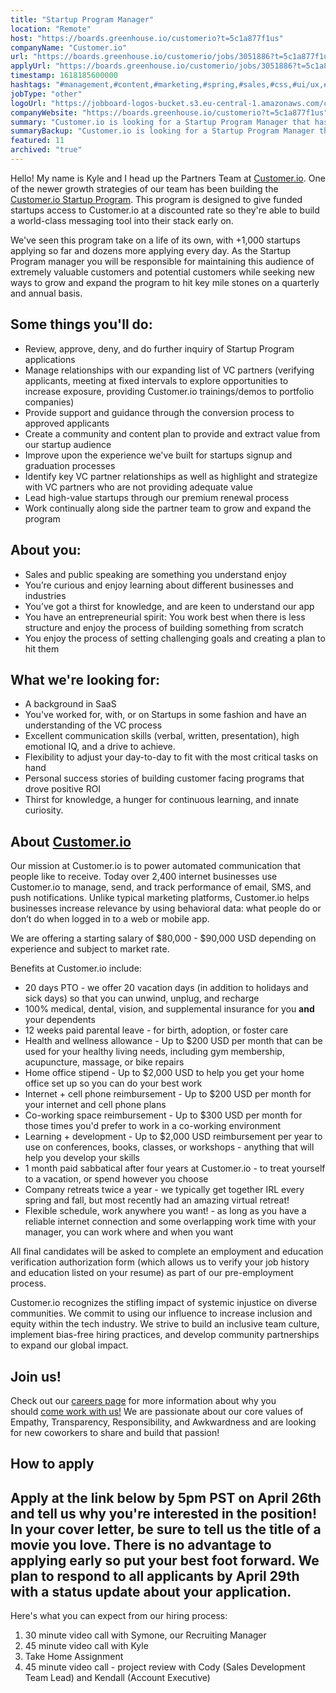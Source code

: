 ```yaml
---
title: "Startup Program Manager"
location: "Remote"
host: "https://boards.greenhouse.io/customerio?t=5c1a877f1us"
companyName: "Customer.io"
url: "https://boards.greenhouse.io/customerio/jobs/3051886?t=5c1a877f1us"
applyUrl: "https://boards.greenhouse.io/customerio/jobs/3051886?t=5c1a877f1us#app"
timestamp: 1618185600000
hashtags: "#management,#content,#marketing,#spring,#sales,#css,#ui/ux,#office"
jobType: "other"
logoUrl: "https://jobboard-logos-bucket.s3.eu-central-1.amazonaws.com/customer-io"
companyWebsite: "https://boards.greenhouse.io/customerio?t=5c1a877f1us"
summary: "Customer.io is looking for a Startup Program Manager that has experience in: #management, #content, #marketing."
summaryBackup: "Customer.io is looking for a Startup Program Manager that has experience in: #management, #content, #marketing."
featured: 11
archived: "true"
---
```


Hello! My name is Kyle and I head up the Partners Team at [Customer.io](http://customer.io). One of the newer growth strategies of our team has been building the [Customer.io Startup Program](https://customer.io/startup-program/). This program is designed to give funded startups access to Customer.io at a discounted rate so they're able to build a world-class messaging tool into their stack early on.

We've seen this program take on a life of its own, with +1,000 startups applying so far and dozens more applying every day. As the Startup Program manager you will be responsible for maintaining this audience of extremely valuable customers and potential customers while seeking new ways to grow and expand the program to hit key mile stones on a quarterly and annual basis.

## Some things you'll do:

*   Review, approve, deny, and do further inquiry of Startup Program applications
*   Manage relationships with our expanding list of VC partners (verifying applicants, meeting at fixed intervals to explore opportunities to increase exposure, providing Customer.io trainings/demos to portfolio companies)
*   Provide support and guidance through the conversion process to approved applicants
*   Create a community and content plan to provide and extract value from our startup audience
*   Improve upon the experience we've built for startups signup and graduation processes
*   Identify key VC partner relationships as well as highlight and strategize with VC partners who are not providing adequate value
*   Lead high-value startups through our premium renewal process
*   Work continually along side the partner team to grow and expand the program

## About you:

*   Sales and public speaking are something you understand enjoy
*   You’re curious and enjoy learning about different businesses and industries
*   You’ve got a thirst for knowledge, and are keen to understand our app
*   You have an entrepreneurial spirit: You work best when there is less structure and enjoy the process of building something from scratch
*   You enjoy the process of setting challenging goals and creating a plan to hit them

## What we're looking for:

*   A background in SaaS
*   You've worked for, with, or on Startups in some fashion and have an understanding of the VC process
*   Excellent communication skills (verbal, written, presentation), high emotional IQ, and a drive to achieve.
*   Flexibility to adjust your day-to-day to fit with the most critical tasks on hand
*   Personal success stories of building customer facing programs that drove positive ROI
*   Thirst for knowledge, a hunger for continuous learning, and innate curiosity.

## About [Customer.io](http://Customer.io)

Our mission at Customer.io is to power automated communication that people like to receive. Today over 2,400 internet businesses use Customer.io to manage, send, and track performance of email, SMS, and push notifications. Unlike typical marketing platforms, Customer.io helps businesses increase relevance by using behavioral data: what people do or don’t do when logged in to a web or mobile app.

We are offering a starting salary of $80,000 - $90,000 USD depending on experience and subject to market rate.

Benefits at Customer.io include:

*   20 days PTO - we offer 20 vacation days (in addition to holidays and sick days) so that you can unwind, unplug, and recharge
*   100% medical, dental, vision, and supplemental insurance for you **and** your dependents
*   12 weeks paid parental leave - for birth, adoption, or foster care
*   Health and wellness allowance - Up to $200 USD per month that can be used for your healthy living needs, including gym membership, acupuncture, massage, or bike repairs
*   Home office stipend - Up to $2,000 USD to help you get your home office set up so you can do your best work
*   Internet + cell phone reimbursement - Up to $200 USD per month for your internet and cell phone plans
*   Co-working space reimbursement - Up to $300 USD per month for those times you'd prefer to work in a co-working environment
*   Learning + development - Up to $2,000 USD reimbursement per year to use on conferences, books, classes, or workshops - anything that will help you develop your skills
*   1 month paid sabbatical after four years at Customer.io - to treat yourself to a vacation, or spend however you choose
*   Company retreats twice a year - we typically get together IRL every spring and fall, but most recently had an amazing virtual retreat!
*   Flexible schedule, work anywhere you want! - as long as you have a reliable internet connection and some overlapping work time with your manager, you can work where and when you want

All final candidates will be asked to complete an employment and education verification authorization form (which allows us to verify your job history and education listed on your resume) as part of our pre-employment process.

Customer.io recognizes the stifling impact of systemic injustice on diverse communities. We commit to using our influence to increase inclusion and equity within the tech industry. We strive to build an inclusive team culture, implement bias-free hiring practices, and develop community partnerships to expand our global impact.

## Join us!

Check out our [careers page](https://customer.io/careers/) for more information about why you should [come work with us!](https://customer.io/about/) We are passionate about our core values of Empathy, Transparency, Responsibility, and Awkwardness and are looking for new coworkers to share and build that passion!

## How to apply

## Apply at the link below by 5pm PST on April 26th and tell us why you're interested in the position! In your cover letter, be sure to tell us the title of a movie you love. There is no advantage to applying early so put your best foot forward. We plan to respond to all applicants by April 29th with a status update about your application.

Here's what you can expect from our hiring process:

1.  30 minute video call with Symone, our Recruiting Manager
2.  45 minute video call with Kyle
3.  Take Home Assignment
4.  45 minute video call - project review with Cody (Sales Development Team Lead) and Kendall (Account Executive)
